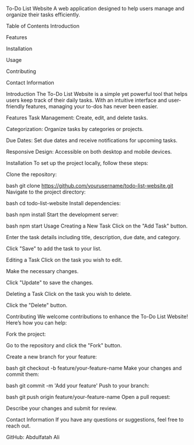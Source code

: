 To-Do List Website
A web application designed to help users manage and organize their tasks efficiently.

Table of Contents
Introduction

Features

Installation

Usage

Contributing

Contact Information

Introduction
The To-Do List Website is a simple yet powerful tool that helps users keep track of their daily tasks. With an intuitive interface and user-friendly features, managing your to-dos has never been easier.

Features
Task Management: Create, edit, and delete tasks.

Categorization: Organize tasks by categories or projects.

Due Dates: Set due dates and receive notifications for upcoming tasks.

Responsive Design: Accessible on both desktop and mobile devices.

Installation
To set up the project locally, follow these steps:

Clone the repository:

bash
git clone https://github.com/yourusername/todo-list-website.git
Navigate to the project directory:

bash
cd todo-list-website
Install dependencies:

bash
npm install
Start the development server:

bash
npm start
Usage
Creating a New Task
Click on the "Add Task" button.

Enter the task details including title, description, due date, and category.

Click "Save" to add the task to your list.

Editing a Task
Click on the task you wish to edit.

Make the necessary changes.

Click "Update" to save the changes.

Deleting a Task
Click on the task you wish to delete.

Click the "Delete" button.

Contributing
We welcome contributions to enhance the To-Do List Website! Here’s how you can help:

Fork the project:

Go to the repository and click the "Fork" button.

Create a new branch for your feature:

bash
git checkout -b feature/your-feature-name
Make your changes and commit them:

bash
git commit -m 'Add your feature'
Push to your branch:

bash
git push origin feature/your-feature-name
Open a pull request:

Describe your changes and submit for review.

Contact Information
If you have any questions or suggestions, feel free to reach out.

GitHub: Abdulfatah Ali

